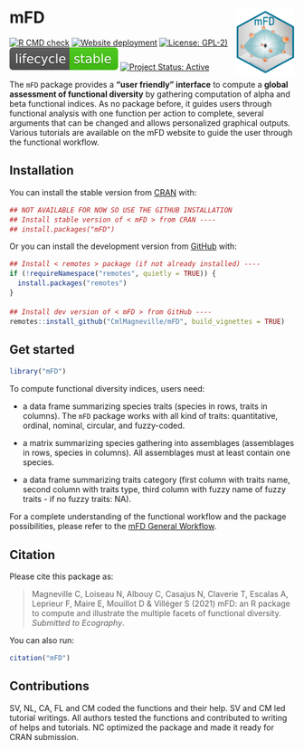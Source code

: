 
# mFD <img src="man/figures/hexasticker_mFD.png" height="120" align="right" alt = "hexasticker mFD"/>

<!-- badges: start -->

[![R CMD
check](https://github.com/CmlMagneville/mFD/actions/workflows/R-CMD-check.yaml/badge.svg)](https://github.com/CmlMagneville/mFD/actions/workflows/R-CMD-check.yaml)
[![Website
deployment](https://github.com/CmlMagneville/mFD/actions/workflows/pkgdown.yaml/badge.svg)](https://github.com/CmlMagneville/mFD/actions/workflows/pkgdown.yaml)
[![License:
GPL-2)](https://img.shields.io/badge/License-GPL%202-blue.svg)](https://choosealicense.com/licenses/gpl-2.0/)
[![LifeCycle](man/figures/lifecycle/lifecycle-stable.svg)](https://lifecycle.r-lib.org/articles/stages.html#stable)
[![Project Status:
Active](https://www.repostatus.org/badges/latest/active.svg)](https://www.repostatus.org/#active)
<!-- badges: end -->

The `mFD` package provides a **“user friendly” interface** to compute a
**global assessment of functional diversity** by gathering computation
of alpha and beta functional indices. As no package before, it guides
users through functional analysis with one function per action to
complete, several arguments that can be changed and allows personalized
graphical outputs. Various tutorials are available on the mFD website to
guide the user through the functional workflow.

## Installation

You can install the stable version from
[CRAN](https://cran.r-project.org/) with:

``` r
## NOT AVAILABLE FOR NOW SO USE THE GITHUB INSTALLATION
## Install stable version of < mFD > from CRAN ----
## install.packages("mFD")
```

Or you can install the development version from
[GitHub](https://github.com/) with:

``` r
## Install < remotes > package (if not already installed) ----
if (!requireNamespace("remotes", quietly = TRUE)) {
  install.packages("remotes")
}

## Install dev version of < mFD > from GitHub ----
remotes::install_github("CmlMagneville/mFD", build_vignettes = TRUE)
```

## Get started

``` r
library("mFD")
```

To compute functional diversity indices, users need:

-   a data frame summarizing species traits (species in rows, traits in
    columns). The `mFD` package works with all kind of traits:
    quantitative, ordinal, nominal, circular, and fuzzy-coded.

-   a matrix summarizing species gathering into assemblages (assemblages
    in rows, species in columns). All assemblages must at least contain
    one species.

-   a data frame summarizing traits category (first column with traits
    name, second column with traits type, third column with fuzzy name
    of fuzzy traits - if no fuzzy traits: NA).

For a complete understanding of the functional workflow and the package
possibilities, please refer to the [mFD General
Workflow](https://cmlmagneville.github.io/mFD/articles/mFD_general_workflow.html).

## Citation

Please cite this package as:

> Magneville C, Loiseau N, Albouy C, Casajus N, Claverie T, Escalas A,
> Leprieur F, Maire E, Mouillot D & Villéger S (2021) mFD: an R package
> to compute and illustrate the multiple facets of functional diversity.
> *Submitted to Ecography*.

You can also run:

``` r
citation("mFD")
```

## Contributions

SV, NL, CA, FL and CM coded the functions and their help. SV and CM led
tutorial writings. All authors tested the functions and contributed to
writing of helps and tutorials. NC optimized the package and made it
ready for CRAN submission.
